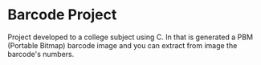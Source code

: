 # Barcode Project

Project developed to a college subject using C. In that is generated a PBM (Portable Bitmap) barcode image and you can extract from image the barcode's numbers.
